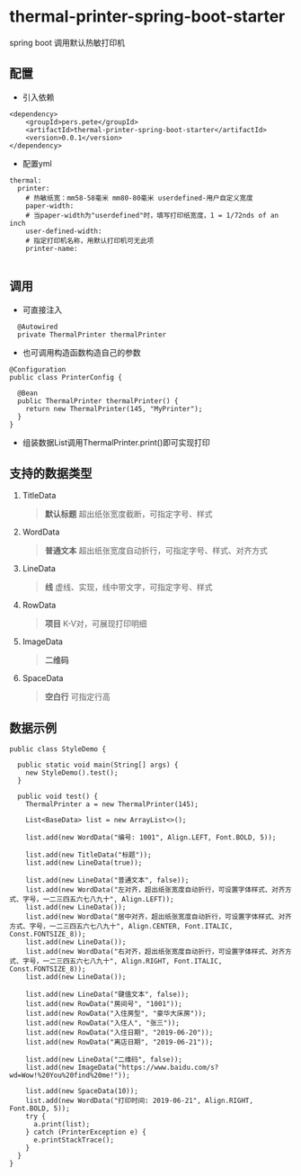 # thermal-printer-spring-boot-starter
spring boot 调用默认热敏打印机

## 配置

- 引入依赖
```
<dependency>
    <groupId>pers.pete</groupId>
    <artifactId>thermal-printer-spring-boot-starter</artifactId>
    <version>0.0.1</version>
</dependency>
```

- 配置yml
```
thermal:
  printer:
    # 热敏纸宽：mm58-58毫米 mm80-80毫米 userdefined-用户自定义宽度
    paper-width: 
    # 当paper-width为"userdefined"时，填写打印纸宽度，1 = 1/72nds of an inch
    user-defined-width: 
    # 指定打印机名称，用默认打印机可无此项
    printer-name:
    
```

## 调用

- 可直接注入
```
  @Autowired
  private ThermalPrinter thermalPrinter
```

- 也可调用构造函数构造自己的参数
```
@Configuration
public class PrinterConfig {
  
  @Bean
  public ThermalPrinter thermalPrinter() {
    return new ThermalPrinter(145, "MyPrinter");
  }
}
```

- 组装数据List调用ThermalPrinter.print()即可实现打印

## 支持的数据类型

1. TitleData
    > **默认标题** 超出纸张宽度截断，可指定字号、样式

1. WordData
    > **普通文本** 超出纸张宽度自动折行，可指定字号、样式、对齐方式
 
1. LineData
    > **线** 虚线、实现，线中带文字，可指定字号、样式

1. RowData
    > **项目** K-V对，可展现打印明细
 
1. ImageData
    > **二维码**
 
1. SpaceData
    > **空白行** 可指定行高
    
## 数据示例

```
public class StyleDemo {

  public static void main(String[] args) {
    new StyleDemo().test();
  }

  public void test() {
    ThermalPrinter a = new ThermalPrinter(145);

    List<BaseData> list = new ArrayList<>();

    list.add(new WordData("编号: 1001", Align.LEFT, Font.BOLD, 5));

    list.add(new TitleData("标题"));
    list.add(new LineData(true));

    list.add(new LineData("普通文本", false));
    list.add(new WordData("左对齐，超出纸张宽度自动折行，可设置字体样式、对齐方式、字号，一二三四五六七八九十", Align.LEFT));
    list.add(new LineData());
    list.add(new WordData("居中对齐，超出纸张宽度自动折行，可设置字体样式、对齐方式、字号，一二三四五六七八九十", Align.CENTER, Font.ITALIC, Const.FONTSIZE_8));
    list.add(new LineData());
    list.add(new WordData("右对齐，超出纸张宽度自动折行，可设置字体样式、对齐方式、字号，一二三四五六七八九十", Align.RIGHT, Font.ITALIC, Const.FONTSIZE_8));
    list.add(new LineData());

    list.add(new LineData("键值文本", false));
    list.add(new RowData("房间号", "1001"));
    list.add(new RowData("入住房型", "豪华大床房"));
    list.add(new RowData("入住人", "张三"));
    list.add(new RowData("入住日期", "2019-06-20"));
    list.add(new RowData("离店日期", "2019-06-21"));

    list.add(new LineData("二维码", false));
    list.add(new ImageData("https://www.baidu.com/s?wd=Wow!%20You%20find%20me!"));

    list.add(new SpaceData(10));
    list.add(new WordData("打印时间: 2019-06-21", Align.RIGHT, Font.BOLD, 5));
    try {
      a.print(list);
    } catch (PrinterException e) {
      e.printStackTrace();
    }
  }
}
```